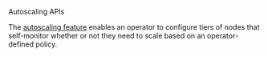 Autoscaling APIs

The [autoscaling feature](https://www.elastic.co/guide/en/elasticsearch/reference/master/xpack-autoscaling.html)
enables an operator to configure tiers of nodes that self-monitor whether or not they need to scale based on an
operator-defined policy.
